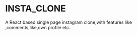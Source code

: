 # INSTA_CLONE
A React based single page instagram clone,with features like ,comments,like,own profile etc.
